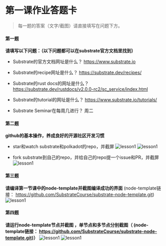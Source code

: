 # 第一课作业答题卡

> 每一题的答案（文字/截图）请直接填写在问题下方。

#### 第一题

**请填写以下问题：（以下问题都可以在substrate官方文档里找到）**

- Substrate的官方文档网址是什么？
https://www.substrate.io
  

- Substrate的recipe网址是什么？
https://substrate.dev/recipes/
  

- Substrate的rust docs的网址是什么？
https://substrate.dev/rustdocs/v2.0.0-rc2/sc_service/index.html
  

- Substrate的tutorial的网址是什么？
https://www.substrate.io/tutorials/
  

- Substrate Seminar在每周几进行？
周二




#### 第二题

**github的基本操作，养成良好的开源社区开发习惯**

- star和watch substrate和polkadot的repo，并截屏
![lesson1](https://github.com/lovingzizi/team6-1/blob/master/lesson1/%E5%9B%BE%E7%89%87/Screen%20Shot%202020-06-02%20at%2022.22.25.png)
 ![lesson1](https://github.com/lovingzizi/team6-1/blob/master/lesson1/%E5%9B%BE%E7%89%87/Screen%20Shot%202020-06-02%20at%2022.23.54.png) 

- fork substrate到自己的repo，并给自己的repo提一个issue和PR，并截屏
![lesson1](https://github.com/lovingzizi/team6-1/blob/master/lesson1/%E5%9B%BE%E7%89%87/zi.png)




#### 第三题

**请编译第一节课中的node-template并截图编译成功的界面** (node-template链接： https://github.com/SubstrateCourse/substrate-node-template.git)
![lesson1](https://github.com/lovingzizi/team6-1/blob/master/lesson1/%E5%9B%BE%E7%89%87/co.png)


#### 第四题

**请运行node-template节点并截图 ，单节点和多节点分别截图（ (node-template链接： https://github.com/SubstrateCourse/substrate-node-template.git)）**
![lesson1](https://github.com/lovingzizi/team6-1/blob/master/lesson1/%E5%9B%BE%E7%89%87/Screen%20Shot%202020-06-02%20at%2023.22.43.png)
![lesson1](https://github.com/lovingzizi/team6-1/blob/master/lesson1/%E5%9B%BE%E7%89%87/alice.png)